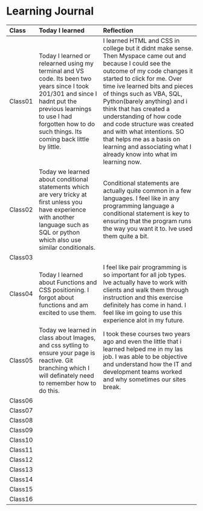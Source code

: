 # Learning Journal

| Class|Today I learned|Reflection|
|:---|:--------|:--------|
| Class01|Today I learned or relearned using my terminal and VS code. Its been two years since I took 201/301 and since I hadnt put the previous learnings to use I had forgotten how to do such things. Its coming back little by little.|I learned HTML and CSS in college but it didnt make sense. Then Myspace came out and because I could see the outcome of my code changes it started to click for me. Over time ive learned bits and pieces of things such as VBA, SQL, Python(barely anything) and i think that has created a understanding of how code and code structure was created and with what intentions. SO that helps me as a basis on learning and associating what I already know into what im learning now. |
| Class02|Today we learned about conditional statements which are very tricky at first unless you have experience with another language such as SQL or python which also use similar conditionals.|Conditional statements are actually quite common in a few languages. I feel like in any programming language a conditional statement is key to ensuring that the program runs the way you want it to. Ive used them quite a bit. |
| Class03|||
| Class04|Today I learned about Functions and CSS positioning. I forgot about functions and am excited to use them. |I feel like pair programming is so important for all job types. Ive actually have to work with clients and walk them through instruction and this exercise definitely has come in hand. I feel like im going to use this experience alot in my future.|
| Class05|Today we learned in class about Images, and css sytling to ensure your page is reactive. Git branching which I will definately need to remember how to do this. |I took these courses two years ago and even the little that i learned helped me in my las job. I was able to be objective and understand how the IT and development teams worked and why sometimes our sites break. |
| Class06|||
| Class07|||
| Class08|||
| Class09|||
| Class10|||
| Class11|||
| Class12|||
| Class13|||
| Class14|||
| Class15|||
| Class16|||
